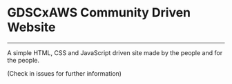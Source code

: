 # GDSCxAWS Community Driven Website
<hr>

A simple HTML, CSS and JavaScript driven site made by the people and for the people.

(Check in issues for further information)